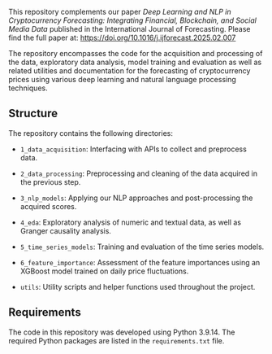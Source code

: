 This repository complements our paper *Deep Learning and NLP in Cryptocurrency Forecasting: Integrating Financial, Blockchain, and Social Media Data* published in the International Journal of Forecasting. Please find the full paper at: https://doi.org/10.1016/j.ijforecast.2025.02.007

The repository  encompasses the code for the acquisition and processing of the data, exploratory data analysis, model training and evaluation as well as related utilities and documentation for the forecasting of cryptocurrency prices using various deep learning and natural language processing techniques.

## Structure

The repository contains the following directories:

- <code>1_data_acquisition</code>: Interfacing with APIs to collect and preprocess data.

- <code>2_data_processing</code>: Preprocessing and cleaning of the data acquired in the previous step.

- <code>3_nlp_models</code>: Applying our NLP approaches and post-processing the acquired scores.

- <code>4_eda</code>: Exploratory analysis of numeric and textual data, as well as Granger causality analysis.

- <code>5_time_series_models</code>: Training and evaluation of the time series models.

- <code>6_feature_importance</code>: Assessment of the feature importances using an XGBoost model trained on daily price fluctuations.

- <code>utils</code>: Utility scripts and helper functions used throughout the project.

## Requirements

The code in this repository was developed using Python 3.9.14. The required Python packages are listed in the <code>requirements.txt</code> file.
